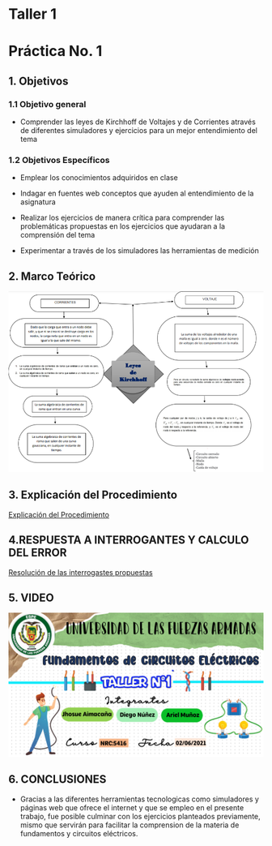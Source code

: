 # Taller 1

# Práctica No. 1

## **1. Objetivos**

### **1.1 Objetivo general**

* Comprender las leyes de Kirchhoff de Voltajes y  de Corrientes através de diferentes simuladores y ejercicios para un mejor entendimiento del tema 

### **1.2 Objetivos Específicos**

* Emplear los conocimientos adquiridos en clase 

* Indagar en fuentes web conceptos que ayuden al entendimiento de la asignatura 

* Realizar los ejercicios de manera crítica para comprender las problemáticas propuestas en los ejercicios que ayudaran a la comprensión del tema 

* Experimentar a través de los simuladores las herramientas de medición

## 2. Marco Teórico

![](https://github.com/Jhosu115/Taller/blob/main/imagen_2021-06-01_220100.png)

## 3. Explicación del Procedimiento

[Explicación del Procedimiento]()

## 4.RESPUESTA A INTERROGANTES Y CALCULO DEL ERROR

[Resolución de las interrogastes propuestas](https://github.com/Jhosu115/Taller/blob/main/Variables.pdf)

## 5. VIDEO

[![Video Del Simulador](https://github.com/Jhosu115/Taller/blob/main/Diapositiva1%20(1).PNG)](https://youtu.be/e4x5IgEhtTo)

## 6. CONCLUSIONES

* Gracias a las diferentes herramientas tecnologicas como simuladores y páginas web que ofrece el internet y que se empleo en el presente trabajo, fue posible culminar con los ejercicios planteados previamente, mismo que servirán para facilitar la comprension de la materia de fundamentos y circuitos eléctricos.







